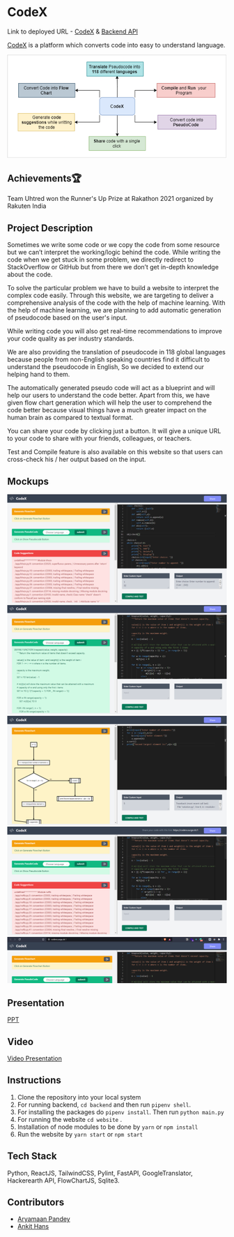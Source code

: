 # CodeX

Link to deployed URL - [CodeX](http://coderx.surge.sh) & [Backend API](https://pseudo-x.herokuapp.com/redoc)

[CodeX](http://coderx.surge.sh) is a platform which converts code into easy to understand language.

![codeX architecture](mockups/codex_architecture.png)

## Achievements🏆
Team Uhtred won the Runner's Up Prize at Rakathon 2021 organized by Rakuten India

## Project Description

Sometimes we write some code or we copy the code from some resource but we can’t interpret the working/logic behind the code. While writing the code when we get stuck in some problem, we directly redirect to StackOverflow or GitHub but from there we don’t get in-depth knowledge about the code.

To solve the particular problem we have to build a website to interpret the complex code easily. Through this website, we are targeting to deliver a comprehensive analysis of the code with the help of machine learning. With the help of machine learning, we are planning to add automatic generation of pseudocode based on the user's input.

While writing code you will also get real-time recommendations to improve your code quality as per industry standards.

We are also providing the translation of pseudocode in 118 global languages because people from non-English speaking countries find it difficult to understand the pseudocode in English, So we decided to extend our helping hand to them.

The automatically generated pseudo code will act as a blueprint and will help our users to understand the code better. Apart from this, we have given flow chart generation which will help the user to comprehend the code better because visual things have a much greater impact on the human brain as compared to textual format.

You can share your code by clicking just a button. It will give a unique URL to your code to share with your friends, colleagues, or teachers.

Test and Compile feature is also available on this website so that users can cross-check his / her output based on the input.

## Mockups

![ss1](mockups/ss1.png)
![ss1](mockups/ss3.png)
![ss1](mockups/ss4.png)
![ss1](mockups/ss5.png)
![ss1](mockups/ss6.png)

## Presentation
[PPT](https://docs.google.com/presentation/d/1R767ack-2fZx-W1FVFHRi0XrrJph0PCmLfz5FjJ0Zzk/edit?usp=sharing)

## Video
[Video Presentation](https://vimeo.com/535169076)

## Instructions

1. Clone the repository into your local system
2. For running backend, `cd backend` and then run `pipenv shell`.
3. For installing the packages do `pipenv install`. Then run `python main.py`
4. For running the website `cd website` .
5. Installation of node modules to be done by `yarn` or `npm install`
6. Run the website by `yarn start` or `npm start`

## Tech Stack

Python, ReactJS, TailwindCSS, Pylint, FastAPI, GoogleTranslator, Hackerearth API, FlowChartJS, Sqlite3.

## Contributors

- [Aryamaan Pandey](https://github.com/Aryamaan23)
- [Ankit Hans](https://github.com/ankithans)

